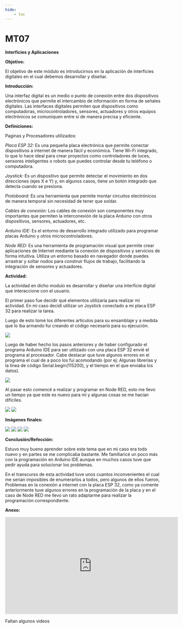 ```yaml
---
hide:
    - toc
---
```


# MT07

<strong>Interficies y Aplicaciones</strong>

<strong>Objetivo:</strong>

El objetivo de este módulo es introducirnos en la aplicación de interficies digitales en el cual debemos desarrollar y diseñar.

<strong>Introducción:</strong>

Una interfaz digital es un medio o punto de conexión entre dos dispositivos electrónicos que permite el intercambio de información en forma de señales digitales. Las interfaces digitales permiten que dispositivos como computadoras, microcontroladores, sensores, actuadores y otros equipos electrónicos se comuniquen entre sí de manera precisa y eficiente.

<strong>Definiciones:</strong>

Paginas y Procesadores utilizados:

<em>Placa ESP 32:</em> Es una pequeña placa electrónica que permite conectar dispositivos a internet de manera fácil y económica. Tiene Wi-Fi integrado, lo que lo hace ideal para crear proyectos como controladores de luces, sensores inteligentes o robots que puedes controlar desde tu teléfono o computadora. 

<em>Joystick:</em> Es un dispositivo que permite detectar el movimiento en dos direcciones (ejes X e Y) y, en algunos casos, tiene un botón integrado que detecta cuando se presiona.

<em>Protoboard:</em>  Es una herramienta que permite montar circuitos electrónicos de manera temporal sin necesidad de tener que soldar.

<em>Cables de conexión:</em> Los cables de conexión son componentes muy importantes que permiten la interconexión de la placa Arduino con otros dispositivos, sensores, actuadores, etc. 

<em>Arduino IDE:</em> Es el entorno de desarrollo integrado utilizado para programar placas Arduino y otros microcontroladores.

<em>Node RED:</em> Es una herramienta de programación visual que permite crear aplicaciones de Internet mediante la conexión de dispositivos y servicios de forma intuitiva. Utiliza un entorno basado en navegador donde puedes arrastrar y soltar nodos para construir flujos de trabajo, facilitando la integración de sensores y actuadores.

<strong>Actividad:</strong>

La actividad en dicho modulo es desarrollar y diseñar una interficie digital que interaccione con el usuario.

El primer paso fue decidir qué elementos utilizaría para realizar mi actividad. En mi caso decidí utilizar un Joystick conectado a mi placa ESP 32 para realizar la tarea.

Luego de esto tomé los diferentes artículos para su ensamblaje y a medida que lo iba armando fui creando el código necesario para su ejecución.

![](../images/MT07/programa.PNG)

Luego de haber hecho los pasos anteriores y de haber configurado el programa Arduino IDE para ser utilizado con una placa ESP 32 envié el programa al procesador. Cabe destacar que tuve algunos errores en el programa el cual de a poco los fui acomodando (por ej: Algunas librerías y la línea de código Serial.begin(115200), y el tiempo en el que enviaba los datos).

![](../images/MT07/datosenviados.PNG)

Al pasar esto comencé a realizar y programar en Node RED, esto me llevo un tiempo ya que este es nuevo para mí y algunas cosas se me hacían difíciles. 

![](../images/MT07/nodered.PNG)
![](../images/MT07/node%20reddd.PNG)

<strong>Imágenes finales:</strong>

![](../images/MT07/funcionoo.PNG)
![](../images/MT07/funcionooooo.PNG)
![](../images/MT07/funcionoultimo.PNG)
![](../images/MT07/funciono.PNG)

<strong>Conclusión/Refección:</strong>
 
Estuvo muy bueno aprender sobre este tema que en mi caso era todo nuevo y en partes se me complicaba bastante. Me familiaricé un poco más con la programación en Arduino IDE aunque en muchos casos tuve que pedir ayuda para solucionar los problemas.  

En el transcurso de esta actividad tuve unos cuantos inconvenientes el cual me serian imposibles de enumerarlos a todos, pero algunos de ellos fueron, Problemas en la conexión a internet con la placa ESP 32, como ya comente anteriormente tuve algunos errores en la programación de la placa y en el caso de Node RED me llevo un rato adaptarme para realizar la programación correspondiente.

<strong>Anexo:</strong>

<iframe width="560" height="315" src="https://www.youtube.com/embed/7I988T23YnQ?si=4aTk33OuEtpV9KYH" title="YouTube video player" frameborder="0" allow="accelerometer; autoplay; clipboard-write; encrypted-media; gyroscope; picture-in-picture; web-share" referrerpolicy="strict-origin-when-cross-origin" allowfullscreen></iframe>

Faltan algunos videos